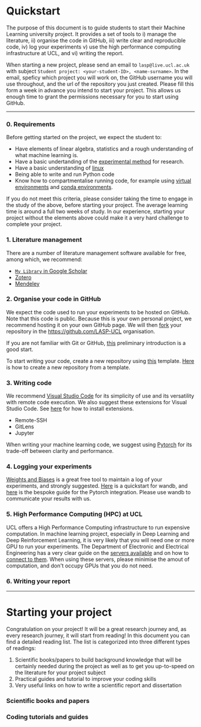 # Quickstart
The purpose of this document is to guide students to start their Machine Learning university project. 
It provides a set of tools to i) manage the literature, ii) organise the code in GitHub, iii) write clear and reproducible code, iv) log your experiments v) use the high performance computing infrastructure at UCL, and vi) writing the report.

When starting a new project, please send an email to `lasp@live.ucl.ac.uk` with subject `Student project: <your-student-ID>, <name-surname>`.
In the email, speficy which project you will work on, the GitHub username you will use throughout, and the url of the repository you just created.
Please fill this form a week in advance you intend to start your project. This allows us enough time to grant the permissions necessary for you to start using GitHub.


--- 
### 0. Requirements
Before getting started on the project, we expect the student to:
- Have elements of linear algebra, statistics and a rough understanding of what machine learning is.
- Have a basic undertanding of the [experimental method](https://en.wikipedia.org/wiki/Experiment) for research.
- Have a basic understanding of [linux](https://ubuntu.com/tutorials/command-line-for-beginners#1-overview)
- Being able to write and run Python code
- Know how to compartmentalise running code, for example using [virtual environments](https://docs.python.org/3/library/venv.html) and [conda environments](https://docs.conda.io/projects/conda/en/latest/user-guide/tasks/manage-environments.html).

If you do not meet this criteria, please consider taking the time to engage in the study of the above, before starting your project.
The average learning time is around a full two weeks of study.
In our experience, starting your project without the elements above could make it a very hard challenge to complete your project.


### 1. Literature management
There are a number of literature management software available for free, among which, we recommend:
- [`My Library` in Google Scholar](https://scholar.google.com/scholar?scilib=1&hl=en&as_sdt=0,5)
- [Zotero](https://www.zotero.org/)
- [Mendeley](https://www.mendeley.com/guides/desktop/)


### 2. Organise your code in GitHub
We expect the code used to run your experiments to be hosted on GitHub. Note that this code is public.
Because this is your own personal project, we recommend hosting it on your own GitHub page. We will then [fork](https://docs.github.com/en/get-started/quickstart/fork-a-repo) your repository in the https://github.com/LASP-UCL organisation.

If you are not familiar with Git or GitHub, [this](https://github.com/education/github-starter-course) preliminary introduction is a good start.

To start writing your code, create a new repository using [this](https://github.com/LASP-UCL/Your-project-title) template. [Here](https://docs.github.com/en/repositories/creating-and-managing-repositories/creating-a-repository-from-a-template) is how to create a new repository from a template.


### 3. Writing code
We recommend [Visual Studio Code](https://code.visualstudio.com/) for its simplicity of use and its versatility with remote code execution.
We also suggest these extensions for Visual Studio Code. See [here](https://code.visualstudio.com/docs/editor/extension-marketplace) for how to install extensions.
- Remote-SSH
- GitLens
- Jupyter

When writing your machine learning code, we suggest using [Pytorch](https://pytorch.org/tutorials/beginner/basics/intro.html) for its trade-off between clarity and performance.


### 4. Logging your experiments
[Weights and Biases](https://wandb.ai/) is a great free tool to maintain a log of your experiments, and strongly suggested.
[Here](https://docs.wandb.ai/quickstart) is a quickstart for wandb, and [here](https://docs.wandb.ai/guides/integrations/pytorch) is the bespoke guide for the Pytorch integration.
Please use wandb to communicate your results with us.


### 5. High Performance Computing (HPC) at UCL
UCL offers a High Performance Computing infrastructure to run expensive computation. In machine learning project, especially in Deep Learning and Deep Reinforcement Learning, it is very likely that you will need one or more GPU to run your experiments.
The Department of Electronic and Electrical Engineering has a very clear guide on the [servers available](https://intranet.ee.ucl.ac.uk/it/servers/gpu) and on how to [connect to them](https://intranet.ee.ucl.ac.uk/it/remote-access/remote-access-to-linux).
When using these servers, please minimise the amout of computation, and don't occupy GPUs that you do not need.


### 6. Writing your report


---

# Starting your project
Congratulation on your project! It will be a great research journey and, as every research journey, it will start from reading!
In this document you can find a detailed reading list. The list is categorized into three different types of readings: 
1. Scientific books/papers to build background knowledge that will be certainly needed during the project as well as to get you up-to-speed 
on the literature for your project subject
1. Practical guides and tutorial to improve your coding skills 
1. Very useful links on how to write a scientific report and dissertation



### Scientific books and papers


### Coding tutorials and guides


### 




